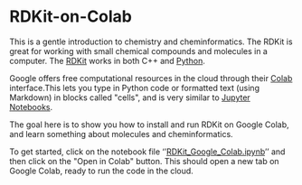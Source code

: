 # RDKit-on-Colab
This is a gentle introduction to chemistry and cheminformatics. The RDKit is great for working with small chemical compounds and molecules in a computer. The [RDKit](http://rdkit.org/index.html) works in both C++ and [Python](http://rdkit.org/docs/GettingStartedInPython.html).

Google offers free computational resources in the cloud through their [Colab](https://colab.research.google.com/) interface.This lets you type in Python code or formatted text (using Markdown) in blocks called "cells", and is very similar to [Jupyter](https://jupyter.org/) [Notebooks](https://docs.jupyter.org/en/latest/start/index.html). 

The goal here is to show you how to install and run RDKit on Google Colab, and learn something about molecules and cheminformatics.

To get started, click on the notebook file ‘’[RDKit_Google_Colab.ipynb](https://github.com/gmm/RDKit-on-Colab/blob/main/RDKit_Google_Colab.ipynb)’’ and then click on the "Open in Colab" button. This should open a new tab on Google Colab, ready to run the code in the cloud.
